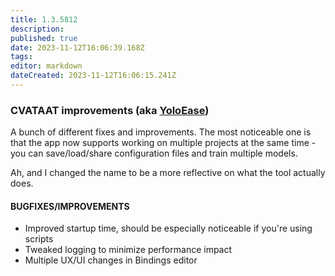 ```yaml
---
title: 1.3.5812
description: 
published: true
date: 2023-11-12T16:06:39.168Z
tags: 
editor: markdown
dateCreated: 2023-11-12T16:06:15.241Z
---		
```

		
### CVATAAT  improvements (aka [YoloEase](https://wiki.eyeauras.net/en/YoloEase))

A bunch of different fixes and improvements. The most noticeable one is that the app now supports working on multiple projects at the same time - you can save/load/share configuration files and train multiple models.

Ah, and I changed the name to be a more reflective on what the tool actually does.

#### **BUGFIXES/IMPROVEMENTS**
- Improved startup time, should be especially noticeable if you're using scripts
- Tweaked logging to minimize performance impact
- Multiple UX/UI changes in Bindings editor
